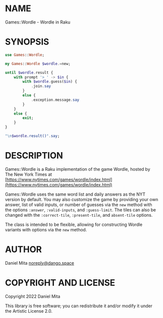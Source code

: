 NAME
====

Games::Wordle - Wordle in Raku

SYNOPSIS
========

```raku
use Games::Wordle;

my Games::Wordle $wordle.=new;

until $wordle.result {
    with prompt '> ' -> $in {
        with $wordle.guess($in) {
            .join.say
        }
        else {
            .exception.message.say
        }
    }
    else {
        exit;
    }
}

"\n$wordle.result()".say;
```

DESCRIPTION
===========

Games::Wordle is a Raku implementation of the game Wordle, hosted by The New York Times at [https://www.nytimes.com/games/wordle/index.html](https://www.nytimes.com/games/wordle/index.html)

Games::Wordle uses the same word list and daily answers as the NYT version by default. You may also customize the game by providing your own answer, list of valid inputs, or number of guesses via the `new` method with the options `:answer`, `:valid-inputs`, and `:guess-limit`. The tiles can also be changed with the `:correct-tile`, `:present-tile`, and `absent-tile` options.

The class is intended to be flexible, allowing for constructing Wordle variants with options via the `new` method.

AUTHOR
======

Daniel Mita <noreply@dango.space>

COPYRIGHT AND LICENSE
=====================

Copyright 2022 Daniel Mita

This library is free software; you can redistribute it and/or modify it under the Artistic License 2.0.

